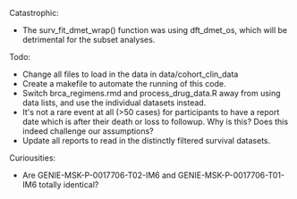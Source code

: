 Catastrophic:

- The surv_fit_dmet_wrap() function was using dft_dmet_os, which will be detrimental for the subset analyses.


Todo:

- Change all files to load in the data in data/cohort_clin_data
- Create a makefile to automate the running of this code.
- Switch brca_regimens.rmd and process_drug_data.R away from using data lists,
   and use the individual datasets instead.
- It's not a rare event at all (>50 cases) for participants to have a report 
  date which is after their death or loss to followup.  Why is this?  Does
  this indeed challenge our assumptions?
- Update all reports to read in the distinctly filtered survival datasets.

Curiousities:
- Are GENIE-MSK-P-0017706-T02-IM6 and GENIE-MSK-P-0017706-T01-IM6 totally identical?